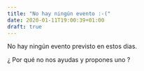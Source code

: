```yaml
---
title: "No hay ningún evento :-("
date: 2020-01-11T19:00:39+01:00
draft: true
---
```

No hay ningún evento previsto en estos dias.

¿ Por qué no nos ayudas y propones uno ?
